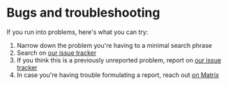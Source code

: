 # Bugs and troubleshooting

If you run into problems, here's what you can try:
1. Narrow down the problem you're having to a minimal search phrase
2. Search on [our issue tracker](https://github.com/centerofci/mathesar/issues/)
3. If you think this is a previously unreported problem, report on [our issue tracker](https://github.com/centerofci/mathesar/issues/)
4. In case you're having trouble formulating a report, reach out [on Matrix](https://wiki.mathesar.org/en/community/matrix)
